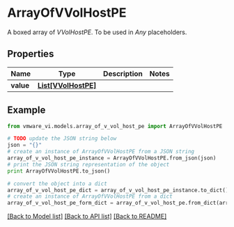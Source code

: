 # ArrayOfVVolHostPE

A boxed array of *VVolHostPE*. To be used in *Any* placeholders. 

## Properties
Name | Type | Description | Notes
------------ | ------------- | ------------- | -------------
**value** | [**List[VVolHostPE]**](VVolHostPE.md) |  | 

## Example

```python
from vmware_vi.models.array_of_v_vol_host_pe import ArrayOfVVolHostPE

# TODO update the JSON string below
json = "{}"
# create an instance of ArrayOfVVolHostPE from a JSON string
array_of_v_vol_host_pe_instance = ArrayOfVVolHostPE.from_json(json)
# print the JSON string representation of the object
print ArrayOfVVolHostPE.to_json()

# convert the object into a dict
array_of_v_vol_host_pe_dict = array_of_v_vol_host_pe_instance.to_dict()
# create an instance of ArrayOfVVolHostPE from a dict
array_of_v_vol_host_pe_form_dict = array_of_v_vol_host_pe.from_dict(array_of_v_vol_host_pe_dict)
```
[[Back to Model list]](../README.md#documentation-for-models) [[Back to API list]](../README.md#documentation-for-api-endpoints) [[Back to README]](../README.md)


